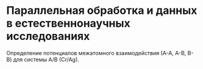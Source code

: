 # Параллельная обработка и данных в естественнонаучных исследованиях

Определение потенциалов межатомного взаимодействия (А-А, А-В, В-В) для системы А/B (Cr/Ag).
